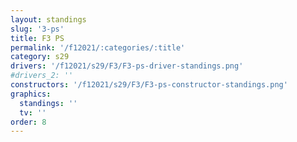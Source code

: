 ```yaml
---
layout: standings
slug: '3-ps'
title: F3 PS
permalink: '/f12021/:categories/:title'
category: s29
drivers: '/f12021/s29/F3/F3-ps-driver-standings.png'
#drivers_2: ''
constructors: '/f12021/s29/F3/F3-ps-constructor-standings.png'
graphics:
  standings: ''
  tv: ''
order: 8
---
```


